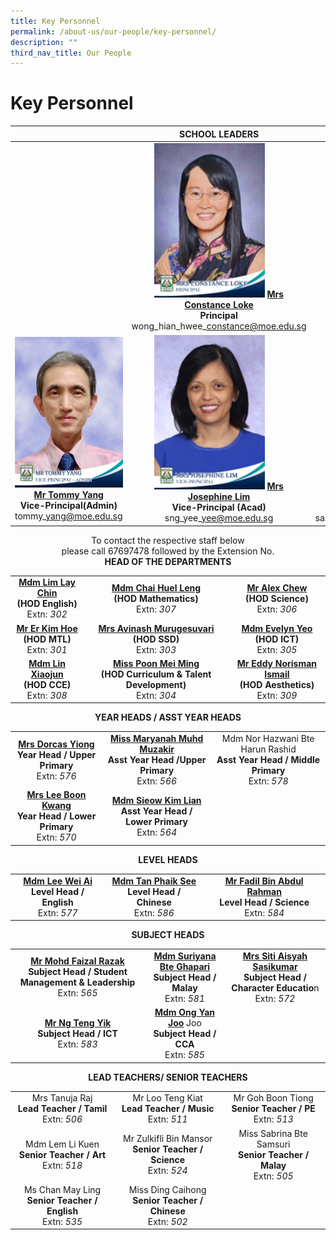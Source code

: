 ```yaml
---
title: Key Personnel
permalink: /about-us/our-people/key-personnel/
description: ""
third_nav_title: Our People
---
```

# Key Personnel



|   | SCHOOL LEADERS  |   |
|:---:|:---:|:---:|
|   | <img src="/images/About%20us/mrs%20constance%20loke%20principal%202.jpg" style ="width: 63%"> [**Mrs Constance Loke**](mailto:zhenghua_ps@moe.edu.sg)<br>**Principal**<br>wong\_hian\_hwee\_constance@moe.edu.sg |   |
| <img src="/images/About%20us/Mr%20Tommy%20Yang.jpg" style ="width: 100%"> [**Mr Tommy Yang**](mailto:tommy_yang@moe.edu.sg)<br>**Vice-Principal(Admin)**<br>tommy\_yang@moe.edu.sg  |<img src="/images/About%20us/mrs%20josephine%20lim%20vice-principal%201.jpg" style ="width: 63%"> [**Mrs Josephine Lim**](mailto:sng_yee_yee@moe.edu.sg)<br>**Vice-Principal (Acad)**<br>sng\_yee\_yee@moe.edu.sg  | <img src="/images/About%20us/ms%20santhana%20mary%20vice-principal.jpg" style ="width: 68%">  [**Ms Santhana Mary Poobalan**](mailto:santhana_mary_poobalan@moe.edu.sg)<br>**Vice-Principal (Acad)**<br>santhana\_mary\_poobalan@moe.edu.sg|


<center>To contact the respective staff below<br>please call 67697478 followed by the Extension No.</center>

<center><b>HEAD OF THE DEPARTMENTS</b></center>
	
|            |                |                         |
|:-------------:|:------------:|:-----------:|
| [**Mdm Lim Lay Chin**](mailto:lim_lay_chin@moe.edu.sg)<br>**(HOD English)**<br>Extn: *302* |           [**Mdm Chai Huel Leng**](mailto:chai_huel_leng@moe.edu.sg)<br>**(HOD Mathematics)**<br>Extn: *307*           |        [**Mr Alex Chew**](mailto:alex_chew@moe.edu.sg)<br>**(HOD Science)**<br>Extn: *306*        |
|     [**Mr Er Kim Hoe**](mailto:er_kim_hoe@moe.edu.sg)<br>**(HOD MTL)**<br>Extn: *301*    |            [**Mrs Avinash Murugesuvari**](mailto:murugesuvari_vasu_g@moe.edu.sg)<br>**(HOD SSD)**<br>Extn: *303*            |        [**Mdm Evelyn Yeo**](mailto:evelyn_andrewina_yeo@moe.edu.sg)<br>**(HOD ICT)**<br>Extn: *305*         |
|    [**Mdm Lin Xiaojun**](mailto:lin_xiaojun@moe.edu.sg)<br>**(HOD CCE)**<br>Extn: *308*   | [**Miss Poon Mei Ming**](mailto:poon_mei_ming@moe.edu.sg)<br>**(HOD Curriculum & Talent Development)**<br>Extn: *304* | [**Mr Eddy Norisman Ismail**](mailto:eddy_norisman_ismail@moe.edu.sg)<br>**(HOD Aesthetics)**<br>Extn: *309* |

<center><b>YEAR HEADS / ASST YEAR HEADS</b></center>

|            |                    |                        |
|:-----------:|:------------:|:-------------:|
|  [**Mrs Dorcas Yiong**](mailto:dorcas_hee_shee_kuan@moe.edu.sg)<br>**Year Head / Upper Primary**<br>Extn: *576*  | [**Miss Maryanah Muhd Muzakir**](mailto:maryanah_muhamd_muzakir@moe.edu.sg)<br>**Asst Year Head /Upper Primary**<br>Extn: *566* | Mdm Nor Hazwani Bte Harun Rashid<br>**Asst Year Head / Middle Primary**<br>Extn: *578* |
| [**Mrs Lee Boon Kwang**](mailto:lee_boon_kwang@moe.edu.sg)<br>**Year Head / Lower Primary**<br>Extn: *570* |     [**Mdm Sieow Kim Lian**](mailto:sieow_kim_lian@moe.edu.sg)<br>**Asst Year Head / Lower Primary**<br>Extn: *564*    |                                                                                  |

<center><b>LEVEL HEADS</b></center>

|                   |                           |                      |
|:---------:|:------------:|:-------:|
| [**Mdm Lee Wei Ai**](mailto:lee_wei_ai@moe.edu.sg)<br>**Level Head / English**<br>Extn: *577* | [**Mdm Tan Phaik See**](mailto:tan_phaik_see@moe.edu.sg)<br>**Level Head / Chinese**<br>Extn: *586* | [**Mr Fadil Bin Abdul Rahman**](mailto:fadil_abdul_rahman@moe.edu.sg)<br>**Level Head / Science**<br>Extn: *584* |


<center><b>SUBJECT HEADS</b></center>

|                          |                 |                                     |
|:---------:|:-----:|:---------------:|
| [**Mr Mohd Faizal Razak**](mailto:mohamed_faizal_raz@moe.edu.sg)<br>**Subject Head / Student Management & Leadership**<br>Extn: *565* | [**Mdm Suriyana Bte Ghapari**](mailto:suriyana_ghapari@moe.edu.sg)<br>**Subject Head / Malay**<br>Extn: *581* | [**Mrs Siti Aisyah Sasikumar**](mailto:siti_aisyah_a@moe.edu.sg)<br>**Subject Head / Character Educatio**n<br>Extn: *572* |
|               [**Mr Ng Teng Yik**](mailto:ng_teng_yik@moe.edu.sg)<br>**Subject Head / ICT**<br>Extn: *583*                  |       [**Mdm Ong Yan Joo**](mailto:ong_yan_joo@moe.edu.sg) Joo<br>**Subject Head / CCA**<br>Extn: *585*     |                                                                              |

<center><b>LEAD TEACHERS/ SENIOR TEACHERS</b></center>

|            |                    |          |
|:----------:|:-------:|:------:|
|    Mrs Tanuja Raj<br>**Lead Teacher / Tamil**<br>Extn: *506*    |      Mr Loo Teng Kiat<br>**Lead Teacher / Music**<br>Extn: *511*      |      Mr Goh Boon Tiong<br>**Senior Teacher / PE**<br>Extn: *513*      |
|    Mdm Lem Li Kuen<br>**Senior Teacher / Art**<br>Extn: *518*   | Mr Zulkifli Bin Mansor<br>**Senior Teacher / Science**<br>Extn: *524* | Miss Sabrina Bte Samsuri<br>**Senior Teacher / Malay**<br>Extn: *505* |
| Ms Chan May Ling<br>**Senior Teacher / English**<br>Extn: *535* |    Miss Ding Caihong<br>**Senior Teacher / Chinese**<br>Extn: *502*   |                                                                 |